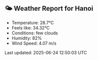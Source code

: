 <!-- WEATHER-START -->
## 🌤 Weather Report for Hanoi

- Temperature: 28.7°C
- Feels like: 34.32°C
- Conditions: few clouds
- Humidity: 82%
- Wind Speed: 4.07 m/s

Last updated: 2025-06-24 12:50:03 UTC
<!-- WEATHER-END -->
